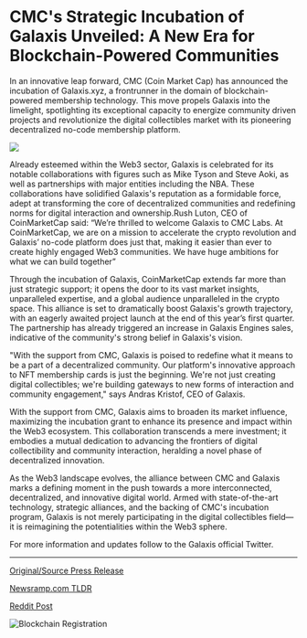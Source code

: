 # CMC's Strategic Incubation of Galaxis Unveiled: A New Era for Blockchain-Powered Communities

In an innovative leap forward, CMC (Coin Market Cap) has announced the incubation of Galaxis.xyz, a frontrunner in the domain of blockchain-powered membership technology. This move propels Galaxis into the limelight, spotlighting its exceptional capacity to energize community driven projects and revolutionize the digital collectibles market with its pioneering decentralized no-code membership platform.

![](https://api.blockchainwire.io/uploads/RGBMARKETINGSOLUTIONSSRL/editor_image/15db6da8-2db7-4827-b436-f21739edff5e.jpeg)

Already esteemed within the Web3 sector, Galaxis is celebrated for its notable collaborations with figures such as Mike Tyson and Steve Aoki, as well as partnerships with major entities including the NBA. These collaborations have solidified Galaxis's reputation as a formidable force, adept at transforming the core of decentralized communities and redefining norms for digital interaction and ownership.Rush Luton, CEO of CoinMarketCap said: “We’re thrilled to welcome Galaxis to CMC Labs. At CoinMarketCap, we are on a mission to accelerate the crypto revolution and Galaxis’ no-code platform does just that, making it easier than ever to create highly engaged Web3 communities. We have huge ambitions for what we can build together”

Through the incubation of Galaxis, CoinMarketCap extends far more than just strategic support; it opens the door to its vast market insights, unparalleled expertise, and a global audience unparalleled in the crypto space. This alliance is set to dramatically boost Galaxis's growth trajectory, with an eagerly awaited project launch at the end of this year’s first quarter. The partnership has already triggered an increase in Galaxis Engines sales, indicative of the community's strong belief in Galaxis's vision.

"With the support from CMC, Galaxis is poised to redefine what it means to be a part of a decentralized community. Our platform's innovative approach to NFT membership cards is just the beginning. We're not just creating digital collectibles; we're building gateways to new forms of interaction and community engagement," says Andras Kristof, CEO of Galaxis.

With the support from CMC, Galaxis aims to broaden its market influence, maximizing the incubation grant to enhance its presence and impact within the Web3 ecosystem. This collaboration transcends a mere investment; it embodies a mutual dedication to advancing the frontiers of digital collectibility and community interaction, heralding a novel phase of decentralized innovation.

As the Web3 landscape evolves, the alliance between CMC and Galaxis marks a defining moment in the push towards a more interconnected, decentralized, and innovative digital world. Armed with state-of-the-art technology, strategic alliances, and the backing of CMC's incubation program, Galaxis is not merely participating in the digital collectibles field—it is reimagining the potentialities within the Web3 sphere.

For more information and updates follow to the Galaxis official Twitter. 

---

[Original/Source Press Release](https://blockchainwire.io/press-release/cmcs-strategic-incubation-of-galaxis-unveiled-a-new-era-for-blockchain-powered-communities)
                    

[Newsramp.com TLDR](None) 



[Reddit Post](https://www.reddit.com/r/CryptoNewsInfo/comments/1avjyci/coinmarketcap_incubates_galaxisxyz_in/) 



![Blockchain Registration](https://cdn.newsramp.app/blockchainwire/qrcode/242/11/airy3cAb.webp)